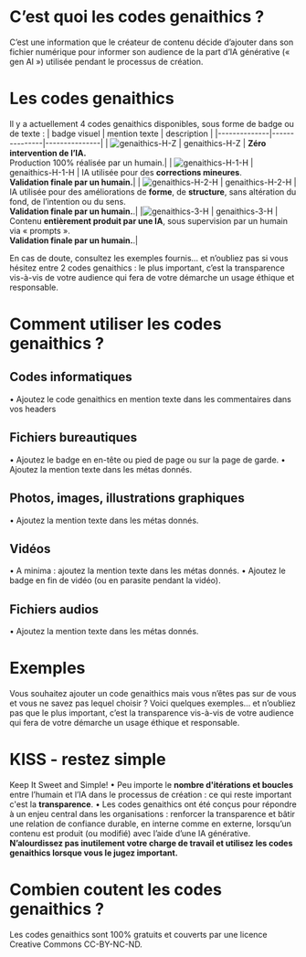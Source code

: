 # C’est quoi les codes genaithics ?
C’est une information que le créateur de contenu décide d’ajouter dans son fichier numérique pour informer son audience de la part d’IA générative (« gen AI ») utilisée pendant le processus de création.

# Les codes genaithics
Il y a actuellement 4 codes genaithics disponibles, sous forme de badge ou de texte :
| badge visuel     | mention texte     | description     |
|--------------|---------------|---------------|
| ![genaithics-H-Z]()    | genaithics-H-Z     | **Zéro intervention de l’IA.**<br> Production 100% réalisée par un humain.|
| ![genaithics-H-1-H]()    | genaithics-H-1-H     | IA utilisée pour des **corrections mineures**. <br>**Validation finale par un humain.**|
| ![genaithics-H-2-H]()    | genaithics-H-2-H     | IA utilisée pour des améliorations de **forme**, de **structure**, sans altération du fond, de l’intention ou du sens. <br>**Validation finale par un humain.**.|
|![genaithics-3-H]()    | genaithics-3-H     | Contenu **entièrement produit par une IA**, sous supervision par un humain via « prompts ».<br>**Validation finale par un humain.**.|

En cas de doute, consultez les exemples fournis… et n’oubliez pas si vous hésitez entre 2 codes genaithics : le plus important, c’est la transparence vis-à-vis de votre audience qui fera de votre démarche un usage éthique et responsable.

# Comment utiliser les codes genaithics ?

## Codes informatiques
•	Ajoutez le code genaithics en mention texte dans les commentaires dans vos headers

## Fichiers bureautiques
•	Ajoutez le badge en en-tête ou pied de page ou sur la page de garde.
•	Ajoutez la mention texte dans les métas donnés.

## Photos, images, illustrations graphiques
•	Ajoutez la mention texte dans les métas donnés.

## Vidéos
•	A minima : ajoutez la mention texte dans les métas donnés.
•	Ajoutez le badge en fin de vidéo (ou en parasite pendant la vidéo).

## Fichiers audios
•	Ajoutez la mention texte dans les métas donnés.

# Exemples
Vous souhaitez ajouter un code genaithics mais vous n’êtes pas sur de vous et vous ne savez pas lequel choisir ?
Voici quelques exemples… et n’oubliez pas que le plus important, c’est la transparence vis-à-vis de votre audience qui fera de votre démarche un usage éthique et responsable.

# KISS - restez simple
Keep It Sweet and Simple! 
•	Peu importe le **nombre d'itérations et boucles** entre l’humain et l’IA dans le processus de création : ce qui reste important c'est la **transparence**.
•	Les codes genaithics ont été conçus pour répondre à un enjeu central dans les organisations : renforcer la transparence et bâtir une relation de confiance durable, en interne comme en externe, lorsqu’un contenu est produit (ou modifié) avec l’aide d’une IA générative. **N’alourdissez pas inutilement votre charge de travail et utilisez les codes genaithics lorsque vous le jugez important.**

# Combien coutent les codes genaithics ?
Les codes genaithics sont 100% gratuits et couverts par une licence Creative Commons CC-BY-NC-ND.
